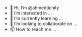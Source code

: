 - 👋 Hi, I’m @ahmedtichity
- 👀 I’m interested in ...
- 🌱 I’m currently learning ...
- 💞️ I’m looking to collaborate on ...
- 📫 How to reach me ...

<!---
ahmedtichity/ahmedtichity is a ✨ special ✨ repository because its `README.md` (this file) appears on your GitHub profile.
You can click the Preview link to take a look at your changes.
--->

